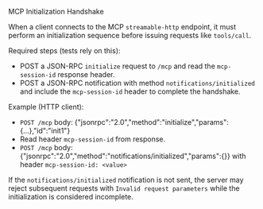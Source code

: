 MCP Initialization Handshake

When a client connects to the MCP `streamable-http` endpoint, it must perform
an initialization sequence before issuing requests like `tools/call`.

Required steps (tests rely on this):
- POST a JSON-RPC `initialize` request to `/mcp` and read the `mcp-session-id`
  response header.
- POST a JSON-RPC notification with method `notifications/initialized` and
  include the `mcp-session-id` header to complete the handshake.

Example (HTTP client):
- `POST /mcp` body: {"jsonrpc":"2.0","method":"initialize","params":{...},"id":"init1"}
- Read header `mcp-session-id` from response.
- `POST /mcp` body: {"jsonrpc":"2.0","method":"notifications/initialized","params":{}}
  with header `mcp-session-id: <value>`

If the `notifications/initialized` notification is not sent, the server may
reject subsequent requests with `Invalid request parameters` while the
initialization is considered incomplete.

